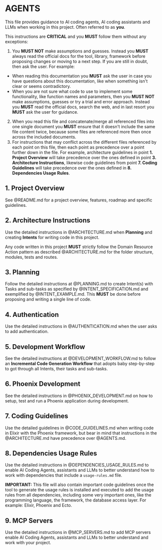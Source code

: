 # AGENTS

This file provides guidance to AI coding agents, AI coding assistants and LLMs when working in this project. Often referred to as **you**.

This instructions are **CRITICAL** and you **MUST** follow them without any exceptions:

1. You **MUST NOT** make assumptions and guesses. Instead you **MUST** always read the official docs for the tool, library, framework before proposing changes or moving to a next step. If you are still in doubt, then ask the user. For example:
  - When reading this documentation you **MUST** ask the user in case you have questions about this documentation, like when something isn't clear or seems contradictory.
  - When you are not sure what code to use to implement some functionality, like function names and parameters, then you **MUST NOT** make assumptions, guesses or try a trial and error approach. Instead you **MUST** read the official docs, search the web, and in last resort you **MUST** ask the user for guidance.
2. When you read this file and concatenate/merge all referenced files into one single document you **MUST** ensure that it doesn't include the same file content twice, because some files are referenced more then once across the included documents. 
3. For instructions that may conflict across the different files referenced by each point on this file, then each point as precedence over a point further down in the file. For example, architecture guidelines in point **1. Project Overview** will take precedence over the ones defined in point **3. Architecture Instructions**, likewise code guidelines from point **7. Coding Guidelines** will take precedence over the ones defined in **8. Dependencies Usage Rules**.


## 1. Project Overview

See @README.md for a project overview, features, roadmap and specific guidelines.

## 2. Architecture Instructions

Use the detailed instructions in @ARCHITECTURE.md when **Planning** and creating **Intents** for writing code in this project. 

Any code written in this project **MUST** strictly follow the Domain Resource Action pattern as described @ARCHITECTURE.md for the folder structure, modules, tests and routes.

## 3. Planning

Follow the detailed instructions at @PLANNING.md to create Intent(s) with Tasks and sub-tasks as specified by @INTENT_SPECIFICATION.md and exemplified by @INTENT_EXAMPLE.md. This **MUST** be done before proposing and writing a single line of code.

## 4. Authentication

Use the detailed instructions in @AUTHENTICATION.md when the user asks to add authentication.

## 5. Development Workflow

See the detailed instructions at @DEVELOPMENT_WORKFLOW.md to follow an **Incremental Code Generation Workflow** that adopts baby step-by-step to got through all Intents, their tasks and sub-tasks.

## 6. Phoenix Development

See the detailed instructions in @PHOENIX_DEVELOPMENT.md on how to setup, test and run a Phoenix application during development.

## 7. Coding Guidelines

Use the detailed guidelines in @CODE_GUIDELINES.md when writing code in Elixir with the Phoenix framework, but bear in mind that instructions in the @ARCHITECTURE.md have precedence over @AGENTS.md.

## 8. Dependencies Usage Rules

Use the detailed instructions in @DEPENDENCIES_USAGE_RULES.md to enable AI Coding Agents, assistants and LLMs to better understand how to work with dependencies that include a `usage-rules.md` file. 

**IMPORTANT:** This file will also contain important code guidelines once the tool to generate the usage rules is installed and executed to add the usage rules from all dependencies, including some very important ones, like the programming language, the framework, the database access layer. For example: Elixir, Phoenix and Ecto.

## 9. MCP Servers

Use the detailed instructions in @MCP_SERVERS.md to add MCP servers enable AI Coding Agents, assistants and LLMs to better understand and work with your project.


